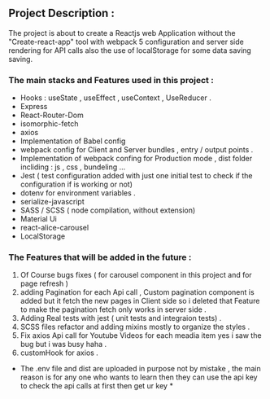 ## Project Description :

The project is about to create a Reactjs web Application without the "Create-react-app" tool with webpack 5 configuration and server side rendering for API calls also the use of localStorage for some data saving saving.

### The main stacks and Features used in this project :

- Hooks : useState , useEffect , useContext , UseReducer .
- Express
- React-Router-Dom
- isomorphic-fetch
- axios
- Implementation of Babel config
- webpack config for Client and Server bundles , entry / output points .
- Implementation of webpack confing for Production mode , dist folder incliding : js , css , bundeling ...
- Jest ( test configuration added with just one initial test to check if the configuration if is working or not)
- dotenv for environment variables .
- serialize-javascript
- SASS / SCSS ( node compilation, without extension)
- Material Ui
- react-alice-carousel
- LocalStorage

### The Features that will be added in the future :

1. Of Course bugs fixes ( for carousel component in this project and for page refresh )
2. adding Pagination for each Api call , Custom pagination component is added but it fetch the new pages in Client side so i deleted that Feature to make the pagination fetch only works in server side .
3. Adding Real tests with jest ( unit tests and integraion tests) .
4. SCSS files refactor and adding mixins mostly to organize the styles .
5. Fix axios Api call for Youtube Videos for each meadia item yes i saw the bug but i was busy haha .
6. customHook for axios .

- The .env file and dist are uploaded in purpose not by mistake , the main reason is for any one who wants to learn then they can use the api key to check the api calls at first then get ur key \*
